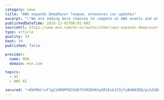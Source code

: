 ```yaml
---
category: news
title: "AWS expands DeepRacer league, announces car updates"
excerpt: "\"We are adding more chances to compete at AWS events and at your own events, more chances to win with new races, including head-to-head multi-car competitions, and an upgraded DeepRacer car with new sensing capabilities,\" AWS's Jeff Barr wrote in the ..."
publishedDateTime: 2019-12-02T00:01:00Z
sourceUrl: https://www.msn.com/en-nz/autos/other/aws-expands-deepracer-league-announces-car-updates/ar-BBXATfN
type: article
quality: 34
heat: 34
published: false

provider:
  name: MSN
  domain: msn.com

topics:
  - AI
  - AWS AI

secured: "+KbhMkCrufJg224M9PPQ334Df2VRZKK6hq5R1ExkJC9jfyB4W8ZDQ/pLk2GDHjMlCcc89AdkLLeJQGcMe7YDtW+Cw22HxK7gb7fX/b8gmIKf6Fmtlix9YazBvjFw9hRgLWVnB/gi4jkDmLE5eGLSF/llbrwPqwFvnT4rb4yjiFedc1zhwr3l/ZO/+BvicbLCVKdZVfINGcyf2PvXlnEKD480cICm1qjASpUJnzVbkJckyT+2fQIERMBWqu1QjEJ0AxTxVwXw8cZwawUj4JdReg==;KZdWg7mj4VNIWISdZuF0EA=="
---
```


